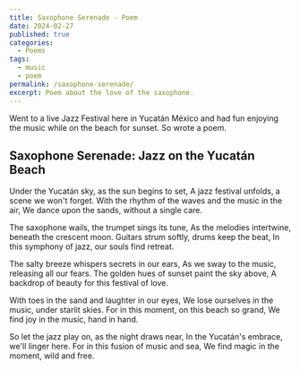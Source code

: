 ```yaml
---
title: Saxophone Serenade - Poem
date: 2024-02-27
published: true
categories:
  - Poems
tags:
  - music
  - poem
permalink: /saxophone-serenade/
excerpt: Poem about the love of the saxophone.
---
```

Went to a live Jazz Festival here in Yucatán México and had fun enjoying the music while on the beach for sunset. So wrote a poem.

## Saxophone Serenade: Jazz on the Yucatán Beach

Under the Yucatán sky, as the sun begins to set,
A jazz festival unfolds, a scene we won't forget.
With the rhythm of the waves and the music in the air,
We dance upon the sands, without a single care.

The saxophone wails, the trumpet sings its tune,
As the melodies intertwine, beneath the crescent moon.
Guitars strum softly, drums keep the beat,
In this symphony of jazz, our souls find retreat.

The salty breeze whispers secrets in our ears,
As we sway to the music, releasing all our fears.
The golden hues of sunset paint the sky above,
A backdrop of beauty for this festival of love.

With toes in the sand and laughter in our eyes,
We lose ourselves in the music, under starlit skies.
For in this moment, on this beach so grand,
We find joy in the music, hand in hand.

So let the jazz play on, as the night draws near,
In the Yucatán's embrace, we'll linger here.
For in this fusion of music and sea,
We find magic in the moment, wild and free.